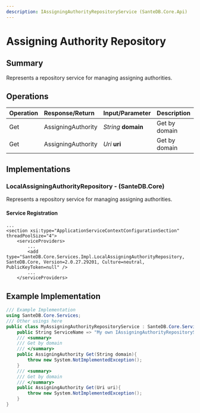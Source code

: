 ```yaml
---
description: IAssigningAuthorityRepositoryService (SanteDB.Core.Api)
---
```


# Assigning Authority Repository

## Summary

Represents a repository service for managing assigning authorities.

## Operations

| Operation | Response/Return | Input/Parameter | Description |
| :--- | :--- | :--- | :--- |
| Get | AssigningAuthority | _String_ **domain** | Get by domain |
| Get | AssigningAuthority | _Uri_ **uri** | Get by domain |

## Implementations

### LocalAssigningAuthorityRepository - \(SanteDB.Core\)

Represents a repository service for managing assigning authorities.

#### Service Registration

```markup
...
<section xsi:type="ApplicationServiceContextConfigurationSection" threadPoolSize="4">
    <serviceProviders>
        ...
        <add type="SanteDB.Core.Services.Impl.LocalAssigningAuthorityRepository, SanteDB.Core, Version=2.0.27.29201, Culture=neutral, PublicKeyToken=null" />
        ...
    </serviceProviders>
```

## Example Implementation

```csharp
/// Example Implementation
using SanteDB.Core.Services;
/// Other usings here
public class MyAssigningAuthorityRepositoryService : SanteDB.Core.Services.IAssigningAuthorityRepositoryService { 
    public String ServiceName => "My own IAssigningAuthorityRepositoryService service";
    /// <summary>
    /// Get by domain
    /// </summary>
    public AssigningAuthority Get(String domain){
        throw new System.NotImplementedException();
    }
    /// <summary>
    /// Get by domain
    /// </summary>
    public AssigningAuthority Get(Uri uri){
        throw new System.NotImplementedException();
    }
}
```

